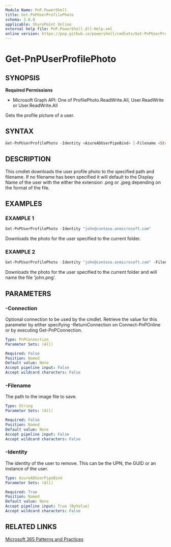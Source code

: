 ```yaml
---
Module Name: PnP.PowerShell
title: Get-PnPUserProfilePhoto
schema: 2.0.0
applicable: SharePoint Online
external help file: PnP.PowerShell.dll-Help.xml
online version: https://pnp.github.io/powershell/cmdlets/Get-PnPUserProfilePhoto.html
---
```

 
# Get-PnPUserProfilePhoto

## SYNOPSIS

**Required Permissions**

  * Microsoft Graph API: One of ProfilePhoto.ReadWrite.All, User.ReadWrite or User.ReadWrite.All

Gets the profile picture of a user.

## SYNTAX

```powershell
Get-PnPUserProfilePhoto -Identity <AzureADUserPipeBind> [-Filename <String>]  [-Connection <PnPConnection>] 
```

## DESCRIPTION
This cmdlet downloads the user profile photo to the specified path and filename. If no filename has been specified it will default to the Display Name of the user with the either the extension .png or .jpeg depending on the format of the file.

## EXAMPLES

### EXAMPLE 1
```powershell
Get-PnPUserProfilePhoto -Identity "john@contoso.onmicrosoft.com"
```
Downloads the photo for the user specified to the current folder.

### EXAMPLE 2
```powershell
Get-PnPUserProfilePhoto -Identity "john@contoso.onmicrosoft.com" -Filename "john.png"
```
Downloads the photo for the user specified to the current folder and will name the file 'john.png'.

## PARAMETERS

### -Connection
Optional connection to be used by the cmdlet. Retrieve the value for this parameter by either specifying -ReturnConnection on Connect-PnPOnline or by executing Get-PnPConnection.

```yaml
Type: PnPConnection
Parameter Sets: (All)

Required: False
Position: Named
Default value: None
Accept pipeline input: False
Accept wildcard characters: False
```

### -Filename
The path to the image file to save.

```yaml
Type: String
Parameter Sets: (All)

Required: False
Position: Named
Default value: None
Accept pipeline input: False
Accept wildcard characters: False
```

### -Identity
The identity of the user to remove. This can be the UPN, the GUID or an instance of the user.

```yaml
Type: AzureADUserPipeBind
Parameter Sets: (All)

Required: True
Position: Named
Default value: None
Accept pipeline input: True (ByValue)
Accept wildcard characters: False
```

## RELATED LINKS

[Microsoft 365 Patterns and Practices](https://aka.ms/m365pnp)
